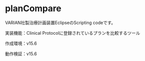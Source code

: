 # planCompare
VARIAN社製治療計画装置EclipseのScripting codeです。

実装機能：Clinical Protocolに登録されているプランを比較するツール

作成環境：v15.6

動作検証：v15.6
